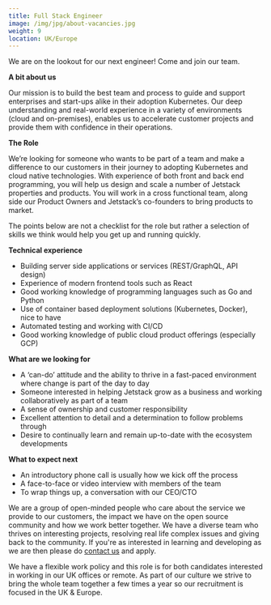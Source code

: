 ```yaml
---
title: Full Stack Engineer
image: /img/jpg/about-vacancies.jpg
weight: 9
location: UK/Europe
---
```


We are on the lookout for our next engineer! Come and join our team.


**A bit about us**

Our mission is to build the best team and process to guide and support enterprises and start-ups alike in their adoption Kubernetes. Our deep understanding and real-world experience in a variety of environments (cloud and on-premises), enables us to accelerate customer projects and provide them with confidence in their operations. 

**The Role** 

We’re looking for someone who wants to be part of a team and make a difference to our customers in their journey to adopting Kubernetes and cloud native technologies. With experience of both front and back end programming, you will help us design and scale a number of Jetstack properties and products. You will work in a cross functional team, along side our Product Owners and Jetstack’s co-founders to bring products to market. 

The points below are not a checklist for the role but rather a selection of skills we think would help you get up and running quickly.

**Technical experience** 

* Building server side applications or services (REST/GraphQL, API design)
* Experience of modern frontend tools such as React
* Good working knowledge of programming languages such as Go and Python
* Use of container based deployment solutions (Kubernetes, Docker), nice to have
* Automated testing and working with CI/CD
* Good working knowledge of public cloud product offerings (especially GCP)

**What are we looking for**

* A ‘can-do’ attitude and the ability to thrive in a fast-paced environment where change is part of the day to day
* Someone interested in helping Jetstack grow as a business and working collaboratively as part of a team
* A sense of ownership and customer responsibility
* Excellent attention to detail and a determination to follow problems through 
* Desire to continually learn and remain up-to-date with the ecosystem developments

**What to expect next**

* An introductory phone call is usually how we kick off the process
* A face-to-face or video interview with members of the team
* To wrap things up, a conversation with our CEO/CTO

We are a group of open-minded people who care about the service we provide to our customers, the impact we have on the open source community and how we work better together. We have a diverse team who thrives on interesting projects, resolving real life complex issues and giving back to the community. If you're as interested in learning and developing as we are then please do <a href="mailto:recruitment@jetstack.io">contact us</a> and apply.

We have a flexible work policy and this role is for both candidates interested in working in our UK offices or remote. As part of our culture we strive to bring the whole team together a few times a year so our recruitment is focused in the UK & Europe.  


